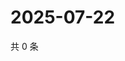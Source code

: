 # 2025-07-22

共 0 条

<!-- BEGIN ZHIHUQUESTIONS -->
<!-- 最后更新时间 Tue Jul 22 2025 05:11:32 GMT+0800 (China Standard Time) -->

<!-- END ZHIHUQUESTIONS -->

